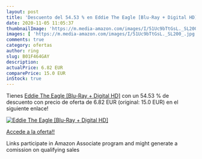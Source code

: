 ```yaml
---
layout: post
title: 'Descuento del 54.53 % en Eddie The Eagle [Blu-Ray + Digital HD]'
date: 2020-11-05 11:05:37
thumbnailImage: 'https://m.media-amazon.com/images/I/51Uc9bTtGsL._SL200_.jpg'
images: [ 'https://m.media-amazon.com/images/I/51Uc9bTtGsL._SL200_.jpg' ]
comments: true
category: ofertas
author: ring
slug: B01F464GAY
description:
actualPrice: 6.82 EUR
comparePrice: 15.0 EUR
inStock: true
---
```


Tienes [Eddie The Eagle [Blu-Ray + Digital HD]](https://www.amazon.fr/dp/B01F464GAY/?tag=tolees0d-21) con un 54.53 % de descuento con precio de oferta de 6.82 EUR (original: 15.0 EUR) en el siguiente enlace!

[![Eddie The Eagle [Blu-Ray + Digital HD]](https://m.media-amazon.com/images/I/51Uc9bTtGsL._SL200_.jpg)](https://www.amazon.fr/dp/B01F464GAY/?tag=tolees0d-21)

[Accede a la oferta!!](https://www.amazon.fr/dp/B01F464GAY/?tag=tolees0d-21)

Links participate in Amazon Associate program and might generate a comission on qualifying sales


